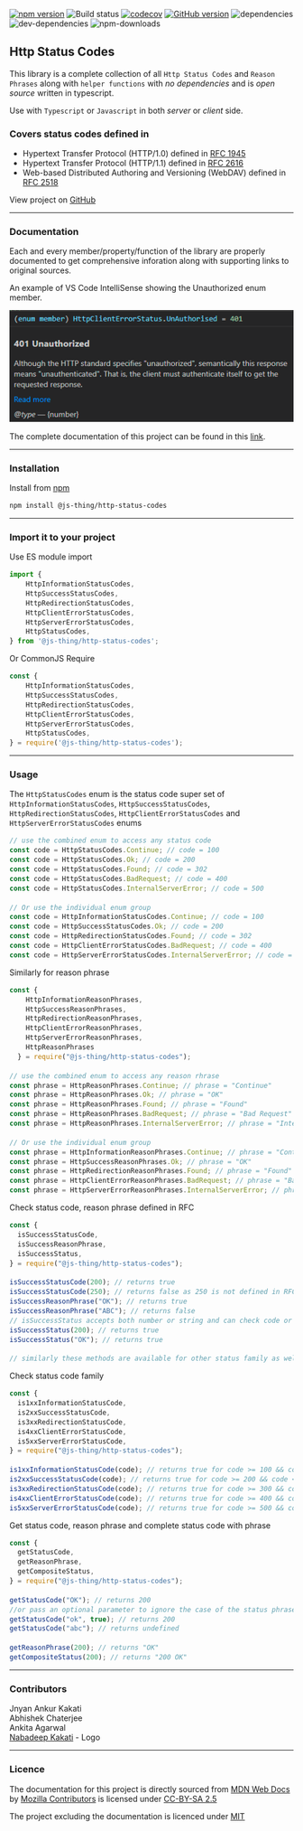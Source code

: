 [![npm version](https://badge.fury.io/js/%40js-thing%2Fhttp-status-codes.svg)](https://badge.fury.io/js/%40js-thing%2Fhttp-status-codes)
![Build status](https://github.com/js-thing/http-status-codes/actions/workflows/node.js.yml/badge.svg)
[![codecov](https://codecov.io/gh/js-thing/http-status-codes/branch/main/graph/badge.svg?token=lSpAkoUYjc)](https://codecov.io/gh/js-thing/http-status-codes)
[![GitHub version](https://badge.fury.io/gh/js-thing%2Fhttp-status-codes.svg)](https://badge.fury.io/gh/js-thing%2Fhttp-status-codes)
![dependencies](https://status.david-dm.org/gh/js-thing/http-status-codes.svg)
![dev-dependencies](https://status.david-dm.org/gh/js-thing/http-status-codes.svg?type=dev)
![npm-downloads](https://img.shields.io/npm/dt/@js-thing/http-status-codes)

## Http Status Codes

This library is a complete collection of all `Http Status Codes` and `Reason Phrases` along with `helper functions` with _no dependencies_ and is _open source_ written in typescript.

Use with `Typescript` or `Javascript` in both _server_ or _client_ side.

### Covers status codes defined in
- Hypertext Transfer Protocol (HTTP/1.0) defined in 
[RFC 1945](https://datatracker.ietf.org/doc/html/rfc1945)
- Hypertext Transfer Protocol (HTTP/1.1) defined in 
[RFC 2616](https://www.ietf.org/rfc/rfc2616.txt)
- Web-based Distributed Authoring and Versioning (WebDAV) defined in 
[RFC 2518](https://datatracker.ietf.org/doc/html/rfc2518)


View project on [GitHub](https://github.com/js-thing/http-status-codes)

---

### Documentation

Each and every member/property/function of the library are properly documented to get comprehensive inforation along with supporting links to original sources.

An example of VS Code IntelliSense showing the Unauthorized enum member.

![image](https://github.com/js-thing/http-status-codes/raw/main/VS_Code_IntelliSense.png)

The complete documentation of this project can be found in this [link](https://http-status-codes.js-thing.com).

---

### Installation

Install from [npm](https://www.npmjs.com/package/@js-thing/http-status-codes)
```sh
npm install @js-thing/http-status-codes
```
---

### Import it to your project

Use ES module import
```javascript
import { 
    HttpInformationStatusCodes, 
    HttpSuccessStatusCodes,
    HttpRedirectionStatusCodes,
    HttpClientErrorStatusCodes,     
    HttpServerErrorStatusCodes,
    HttpStatusCodes,
} from '@js-thing/http-status-codes';
```

Or CommonJS Require
```javascript
const { 
    HttpInformationStatusCodes, 
    HttpSuccessStatusCodes, 
    HttpRedirectionStatusCodes, 
    HttpClientErrorStatusCodes, 
    HttpServerErrorStatusCodes,
    HttpStatusCodes,
} = require('@js-thing/http-status-codes');
```
---

### Usage

The `HttpStatusCodes` enum is the  status code super set of `HttpInformationStatusCodes`, `HttpSuccessStatusCodes`, `HttpRedirectionStatusCodes`, `HttpClientErrorStatusCodes` and `HttpServerErrorStatusCodes` enums

```javascript
// use the combined enum to access any status code
const code = HttpStatusCodes.Continue; // code = 100
const code = HttpStatusCodes.Ok; // code = 200
const code = HttpStatusCodes.Found; // code = 302
const code = HttpStatusCodes.BadRequest; // code = 400
const code = HttpStatusCodes.InternalServerError; // code = 500

// Or use the individual enum group
const code = HttpInformationStatusCodes.Continue; // code = 100
const code = HttpSuccessStatusCodes.Ok; // code = 200
const code = HttpRedirectionStatusCodes.Found; // code = 302
const code = HttpClientErrorStatusCodes.BadRequest; // code = 400
const code = HttpServerErrorStatusCodes.InternalServerError; // code = 500
```

Similarly for reason phrase

```javascript
const {
    HttpInformationReasonPhrases,
    HttpSuccessReasonPhrases,
    HttpRedirectionReasonPhrases,
    HttpClientErrorReasonPhrases,
    HttpServerErrorReasonPhrases,
    HttpReasonPhrases
  } = require("@js-thing/http-status-codes");

// use the combined enum to access any reason rhrase
const phrase = HttpReasonPhrases.Continue; // phrase = "Continue"
const phrase = HttpReasonPhrases.Ok; // phrase = "OK"
const phrase = HttpReasonPhrases.Found; // phrase = "Found"
const phrase = HttpReasonPhrases.BadRequest; // phrase = "Bad Request"
const phrase = HttpReasonPhrases.InternalServerError; // phrase = "Internal Server Error"

// Or use the individual enum group
const phrase = HttpInformationReasonPhrases.Continue; // phrase = "Continue"
const phrase = HttpSuccessReasonPhrases.Ok; // phrase = "OK"
const phrase = HttpRedirectionReasonPhrases.Found; // phrase = "Found"
const phrase = HttpClientErrorReasonPhrases.BadRequest; // phrase = "Bad Request"
const phrase = HttpServerErrorReasonPhrases.InternalServerError; // phrase = "Internal Server Error"
```

Check status code, reason phrase defined in RFC

```javascript
const {
  isSuccessStatusCode,
  isSuccessReasonPhrase,
  isSuccessStatus,
} = require("@js-thing/http-status-codes");

isSuccessStatusCode(200); // returns true
isSuccessStatusCode(250); // returns false as 250 is not defined in RFC
isSuccessReasonPhrase("OK"); // returns true
isSuccessReasonPhrase("ABC"); // returns false
// isSuccessStatus accepts both number or string and can check code or phrase
isSuccessStatus(200); // returns true
isSuccessStatus("OK"); // returns true

// similarly these methods are available for other status family as well
```

Check status code family

```javascript
const {
  is1xxInformationStatusCode,
  is2xxSuccessStatusCode,
  is3xxRedirectionStatusCode,
  is4xxClientErrorStatusCode,
  is5xxServerErrorStatusCode,
} = require("@js-thing/http-status-codes");

is1xxInformationStatusCode(code); // returns true for code >= 100 && code <=199
is2xxSuccessStatusCode(code); // returns true for code >= 200 && code <=299
is3xxRedirectionStatusCode(code); // returns true for code >= 300 && code <=399
is4xxClientErrorStatusCode(code); // returns true for code >= 400 && code <=499
is5xxServerErrorStatusCode(code); // returns true for code >= 500 && code <=599
```

Get status code, reason phrase and complete status code with phrase

```javascript
const {
  getStatusCode,
  getReasonPhrase,
  getCompositeStatus,
} = require("@js-thing/http-status-codes");

getStatusCode("OK"); // returns 200
//or pass an optional parameter to ignore the case of the status phrase
getStatusCode("ok", true); // returns 200
getStatusCode("abc"); // returns undefined

getReasonPhrase(200); // returns "OK"
getCompositeStatus(200); // returns "200 OK"
```

---

### Contributors

Jnyan Ankur Kakati  
Abhishek Chaterjee  
Ankita Agarwal  
[Nabadeep Kakati](mailto:kakati.nabadeep@gmail.com) - Logo

---

### Licence
The documentation for this project is directly sourced from
[MDN Web Docs](https://developer.mozilla.org/en-US/docs/Web/HTTP/Status) by
[Mozilla Contributors](https://developer.mozilla.org/en-US/docs/MDN/About/contributors.txt) is licensed under [CC-BY-SA 2.5](https://creativecommons.org/licenses/by-sa/2.5/)

The project excluding the documentation is licenced under
[MIT](https://github.com/js-thing/http-status-codes/raw/main/LICENSE)